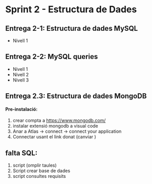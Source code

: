 # Sprint 2 - Estructura de Dades
## Entrega 2-1: Estructura de dades MySQL
  - Nivell 1
  
## Entrega 2-2: MySQL queries
  - Nivell 1
  - Nivell 2
  - Nivell 3

## Entrega 2.3: Estructura de dades MongoDB

#### Pre-instalació:
1. crear compta a https://www.mongodb.com/
2. instalar extensió mongodb a visual code
3. Anar a Atlas -> connect -> connect your application
4. Connectar usant el link donat (canviar <password>)

## falta SQL:
1. script (omplir taules)
2. Script crear base de dades 
3. script consultes requisits